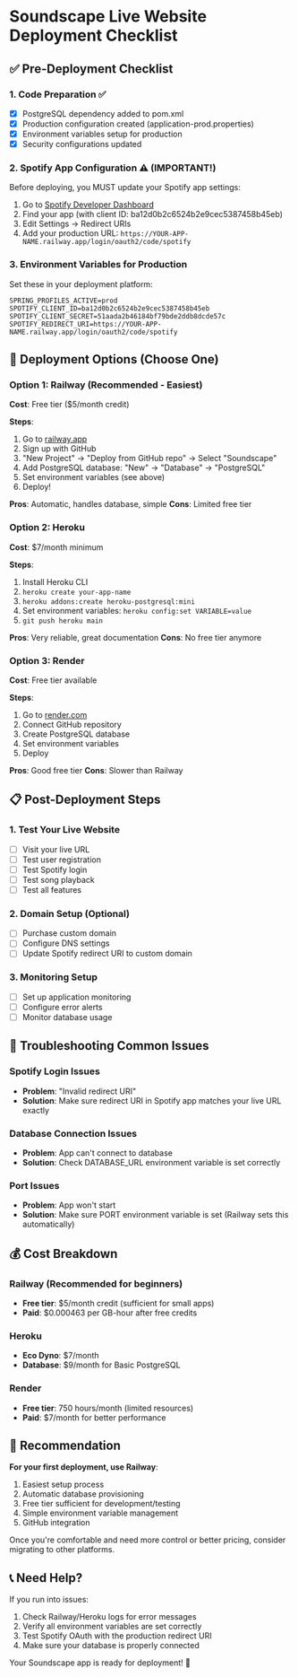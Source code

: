 # Soundscape Live Website Deployment Checklist

## ✅ Pre-Deployment Checklist

### 1. **Code Preparation** ✅
- [x] PostgreSQL dependency added to pom.xml
- [x] Production configuration created (application-prod.properties)
- [x] Environment variables setup for production
- [x] Security configurations updated

### 2. **Spotify App Configuration** ⚠️ (IMPORTANT!)
Before deploying, you MUST update your Spotify app settings:

1. Go to [Spotify Developer Dashboard](https://developer.spotify.com/dashboard)
2. Find your app (with client ID: ba12d0b2c6524b2e9cec5387458b45eb)
3. Edit Settings → Redirect URIs
4. Add your production URL: `https://YOUR-APP-NAME.railway.app/login/oauth2/code/spotify`

### 3. **Environment Variables for Production**
Set these in your deployment platform:

```
SPRING_PROFILES_ACTIVE=prod
SPOTIFY_CLIENT_ID=ba12d0b2c6524b2e9cec5387458b45eb
SPOTIFY_CLIENT_SECRET=51aada2b46184bf79bde2ddb8dcde57c
SPOTIFY_REDIRECT_URI=https://YOUR-APP-NAME.railway.app/login/oauth2/code/spotify
```

## 🚀 Deployment Options (Choose One)

### Option 1: Railway (Recommended - Easiest)
**Cost**: Free tier ($5/month credit)

**Steps**:
1. Go to [railway.app](https://railway.app)
2. Sign up with GitHub
3. "New Project" → "Deploy from GitHub repo" → Select "Soundscape"
4. Add PostgreSQL database: "New" → "Database" → "PostgreSQL"
5. Set environment variables (see above)
6. Deploy!

**Pros**: Automatic, handles database, simple
**Cons**: Limited free tier

### Option 2: Heroku
**Cost**: $7/month minimum

**Steps**:
1. Install Heroku CLI
2. `heroku create your-app-name`
3. `heroku addons:create heroku-postgresql:mini`
4. Set environment variables: `heroku config:set VARIABLE=value`
5. `git push heroku main`

**Pros**: Very reliable, great documentation
**Cons**: No free tier anymore

### Option 3: Render
**Cost**: Free tier available

**Steps**:
1. Go to [render.com](https://render.com)
2. Connect GitHub repository
3. Create PostgreSQL database
4. Set environment variables
5. Deploy

**Pros**: Good free tier
**Cons**: Slower than Railway

## 📋 Post-Deployment Steps

### 1. Test Your Live Website
- [ ] Visit your live URL
- [ ] Test user registration
- [ ] Test Spotify login
- [ ] Test song playback
- [ ] Test all features

### 2. Domain Setup (Optional)
- [ ] Purchase custom domain
- [ ] Configure DNS settings
- [ ] Update Spotify redirect URI to custom domain

### 3. Monitoring Setup
- [ ] Set up application monitoring
- [ ] Configure error alerts
- [ ] Monitor database usage

## 🔧 Troubleshooting Common Issues

### Spotify Login Issues
- **Problem**: "Invalid redirect URI"
- **Solution**: Make sure redirect URI in Spotify app matches your live URL exactly

### Database Connection Issues
- **Problem**: App can't connect to database
- **Solution**: Check DATABASE_URL environment variable is set correctly

### Port Issues
- **Problem**: App won't start
- **Solution**: Make sure PORT environment variable is set (Railway sets this automatically)

## 💰 Cost Breakdown

### Railway (Recommended for beginners)
- **Free tier**: $5/month credit (sufficient for small apps)
- **Paid**: $0.000463 per GB-hour after free credits

### Heroku
- **Eco Dyno**: $7/month
- **Database**: $9/month for Basic PostgreSQL

### Render
- **Free tier**: 750 hours/month (limited resources)
- **Paid**: $7/month for better performance

## 🎯 Recommendation

**For your first deployment, use Railway**:
1. Easiest setup process
2. Automatic database provisioning
3. Free tier sufficient for development/testing
4. Simple environment variable management
5. GitHub integration

Once you're comfortable and need more control or better pricing, consider migrating to other platforms.

## 📞 Need Help?

If you run into issues:
1. Check Railway/Heroku logs for error messages
2. Verify all environment variables are set correctly
3. Test Spotify OAuth with the production redirect URI
4. Make sure your database is properly connected

Your Soundscape app is ready for deployment! 🎵